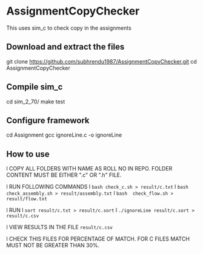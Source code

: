 # AssignmentCopyChecker
This uses sim_c to check copy in the assignments

## Download and extract the files
git clone https://github.com/subhrendu1987/AssignmentCopyChecker.git
cd AssignmentCopyChecker
## Compile  sim_c
cd sim_2_70/
make test

## Configure framework
cd Assignment
gcc ignoreLine.c -o ignoreLine

## How to use
l COPY ALL FOLDERS WITH NAME AS ROLL NO IN REPO. FOLDER CONTENT MUST BE EITHER ".c" OR ".h" FILE.

l RUN FOLLOWING COMMANDS 
	l `bash check_c.sh > result/c.txt`
	l `bash check_assembly.sh > result/assembly.txt`
	l `bash  check_flow.sh > result/flow.txt`
	
l RUN 
	l `sort result/c.txt > result/c.sort`
	l `./ignoreLine result/c.sort > result/c.csv`
	
l VIEW RESULTS IN THE FILE `result/c.csv`

l CHECK THIS FILES FOR PERCENTAGE OF MATCH. FOR C FILES MATCH MUST NOT BE GREATER THAN 30%.


